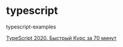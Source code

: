 # typescript
typescript-examples

[TypeScript 2020. Быстрый Курс за 70 минут](https://youtu.be/nyIpDs2DJ_c)
